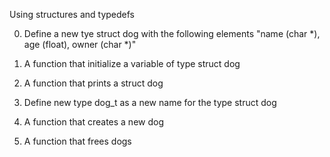 Using structures and typedefs

0. Define a new tye struct dog with the following elements "name (char *), age (float), owner (char *)"

1. A function that initialize a variable of type struct dog

2. A function that prints a struct dog

3. Define new type dog_t as a new name for the type struct dog

4. A function that creates a new dog

5. A function that frees dogs
